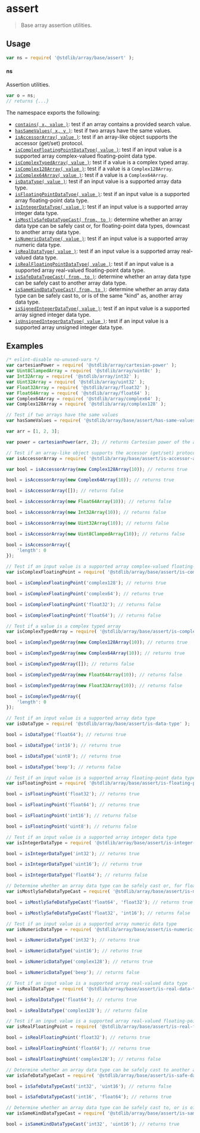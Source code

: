 <!--

@license Apache-2.0

Copyright (c) 2024 The Stdlib Authors.

Licensed under the Apache License, Version 2.0 (the "License");
you may not use this file except in compliance with the License.
You may obtain a copy of the License at

   http://www.apache.org/licenses/LICENSE-2.0

Unless required by applicable law or agreed to in writing, software
distributed under the License is distributed on an "AS IS" BASIS,
WITHOUT WARRANTIES OR CONDITIONS OF ANY KIND, either express or implied.
See the License for the specific language governing permissions and
limitations under the License.

-->

# assert

> Base array assertion utilities.

<section class="usage">

## Usage

```javascript
var ns = require( '@stdlib/array/base/assert' );
```

#### ns

Assertion utilities.

```javascript
var o = ns;
// returns {...}
```

The namespace exports the following:

<!-- <toc pattern="*"> -->

<div class="namespace-toc">

-   <span class="signature">[`contains( x, value )`][@stdlib/array/base/assert/contains]</span><span class="delimiter">: </span><span class="description">test if an array contains a provided search value.</span>
-   <span class="signature">[`hasSameValues( x, y )`][@stdlib/array/base/assert/has-same-values]</span><span class="delimiter">: </span><span class="description">test if two arrays have the same values.</span>
-   <span class="signature">[`isAccessorArray( value )`][@stdlib/array/base/assert/is-accessor-array]</span><span class="delimiter">: </span><span class="description">test if an array-like object supports the accessor (get/set) protocol.</span>
-   <span class="signature">[`isComplexFloatingPointDataType( value )`][@stdlib/array/base/assert/is-complex-floating-point-data-type]</span><span class="delimiter">: </span><span class="description">test if an input value is a supported array complex-valued floating-point data type.</span>
-   <span class="signature">[`isComplexTypedArray( value )`][@stdlib/array/base/assert/is-complex-typed-array]</span><span class="delimiter">: </span><span class="description">test if a value is a complex typed array.</span>
-   <span class="signature">[`isComplex128Array( value )`][@stdlib/array/base/assert/is-complex128array]</span><span class="delimiter">: </span><span class="description">test if a value is a `Complex128Array`.</span>
-   <span class="signature">[`isComplex64Array( value )`][@stdlib/array/base/assert/is-complex64array]</span><span class="delimiter">: </span><span class="description">test if a value is a `Complex64Array`.</span>
-   <span class="signature">[`isDataType( value )`][@stdlib/array/base/assert/is-data-type]</span><span class="delimiter">: </span><span class="description">test if an input value is a supported array data type.</span>
-   <span class="signature">[`isFloatingPointDataType( value )`][@stdlib/array/base/assert/is-floating-point-data-type]</span><span class="delimiter">: </span><span class="description">test if an input value is a supported array floating-point data type.</span>
-   <span class="signature">[`isIntegerDataType( value )`][@stdlib/array/base/assert/is-integer-data-type]</span><span class="delimiter">: </span><span class="description">test if an input value is a supported array integer data type.</span>
-   <span class="signature">[`isMostlySafeDataTypeCast( from, to )`][@stdlib/array/base/assert/is-mostly-safe-data-type-cast]</span><span class="delimiter">: </span><span class="description">determine whether an array data type can be safely cast or, for floating-point data types, downcast to another array data type.</span>
-   <span class="signature">[`isNumericDataType( value )`][@stdlib/array/base/assert/is-numeric-data-type]</span><span class="delimiter">: </span><span class="description">test if an input value is a supported array numeric data type.</span>
-   <span class="signature">[`isRealDataType( value )`][@stdlib/array/base/assert/is-real-data-type]</span><span class="delimiter">: </span><span class="description">test if an input value is a supported array real-valued data type.</span>
-   <span class="signature">[`isRealFloatingPointDataType( value )`][@stdlib/array/base/assert/is-real-floating-point-data-type]</span><span class="delimiter">: </span><span class="description">test if an input value is a supported array real-valued floating-point data type.</span>
-   <span class="signature">[`isSafeDataTypeCast( from, to )`][@stdlib/array/base/assert/is-safe-data-type-cast]</span><span class="delimiter">: </span><span class="description">determine whether an array data type can be safely cast to another array data type.</span>
-   <span class="signature">[`isSameKindDataTypeCast( from, to )`][@stdlib/array/base/assert/is-same-kind-data-type-cast]</span><span class="delimiter">: </span><span class="description">determine whether an array data type can be safely cast to, or is of the same "kind" as, another array data type.</span>
-   <span class="signature">[`isSignedIntegerDataType( value )`][@stdlib/array/base/assert/is-signed-integer-data-type]</span><span class="delimiter">: </span><span class="description">test if an input value is a supported array signed integer data type.</span>
-   <span class="signature">[`isUnsignedIntegerDataType( value )`][@stdlib/array/base/assert/is-unsigned-integer-data-type]</span><span class="delimiter">: </span><span class="description">test if an input value is a supported array unsigned integer data type.</span>

</div>

<!-- </toc> -->

</section>

<!-- /.usage -->

<section class="examples">

## Examples

<!-- TODO: better examples -->

<!-- eslint no-undef: "error" -->

```javascript
/* eslint-disable no-unused-vars */
var cartesianPower = require( '@stdlib/array/cartesian-power' );
var Uint8ClampedArray = require( '@stdlib/array/uint8c' );
var Int32Array = require( '@stdlib/array/int32' );
var Uint32Array = require( '@stdlib/array/uint32' );
var Float32Array = require( '@stdlib/array/float32' );
var Float64Array = require( '@stdlib/array/float64' );
var Complex64Array = require( '@stdlib/array/complex64' );
var Complex128Array = require( '@stdlib/array/complex128' );

// Test if two arrays have the same values
var hasSameValues = require( '@stdlib/array/base/assert/has-same-values' );

var arr = [1, 2, 3];

var power = cartesianPower(arr, 2); // returns Cartesian power of the array

// Test if an array-like object supports the accessor (get/set) protocol
var isAccessorArray = require( '@stdlib/array/base/assert/is-accessor-array' );

var bool = isAccessorArray(new Complex128Array(10)); // returns true

bool = isAccessorArray(new Complex64Array(10)); // returns true

bool = isAccessorArray([]); // returns false

bool = isAccessorArray(new Float64Array(10)); // returns false

bool = isAccessorArray(new Int32Array(10)); // returns false

bool = isAccessorArray(new Uint32Array(10)); // returns false

bool = isAccessorArray(new Uint8ClampedArray(10)); // returns false

bool = isAccessorArray({
    'length': 0
});

// Test if an input value is a supported array complex-valued floating-point data type
var isComplexFloatingPoint = require( '@stdlib/array/base/assert/is-complex-floating-point-data-type' );

bool = isComplexFloatingPoint('complex128'); // returns true

bool = isComplexFloatingPoint('complex64'); // returns true

bool = isComplexFloatingPoint('float32'); // returns false

bool = isComplexFloatingPoint('float64'); // returns false

// Test if a value is a complex typed array
var isComplexTypedArray = require( '@stdlib/array/base/assert/is-complex-typed-array' );

bool = isComplexTypedArray(new Complex128Array(10)); // returns true

bool = isComplexTypedArray(new Complex64Array(10)); // returns true

bool = isComplexTypedArray([]); // returns false

bool = isComplexTypedArray(new Float64Array(10)); // returns false

bool = isComplexTypedArray(new Float32Array(10)); // returns false

bool = isComplexTypedArray({
    'length': 0
});

// Test if an input value is a supported array data type
var isDataType = require( '@stdlib/array/base/assert/is-data-type' );

bool = isDataType('float64'); // returns true

bool = isDataType('int16'); // returns true

bool = isDataType('uint8'); // returns true

bool = isDataType('beep'); // returns false

// Test if an input value is a supported array floating-point data type
var isFloatingPoint = require( '@stdlib/array/base/assert/is-floating-point-data-type' );

bool = isFloatingPoint('float32'); // returns true

bool = isFloatingPoint('float64'); // returns true

bool = isFloatingPoint('int16'); // returns false

bool = isFloatingPoint('uint8'); // returns false

// Test if an input value is a supported array integer data type
var isIntegerDataType = require( '@stdlib/array/base/assert/is-integer-data-type' );

bool = isIntegerDataType('int32'); // returns true

bool = isIntegerDataType('uint16'); // returns true

bool = isIntegerDataType('float64'); // returns false

// Determine whether an array data type can be safely cast or, for floating-point data types, downcast to another array data type
var isMostlySafeDataTypeCast = require( '@stdlib/array/base/assert/is-mostly-safe-data-type-cast' );

bool = isMostlySafeDataTypeCast('float64', 'float32'); // returns true

bool = isMostlySafeDataTypeCast('float32', 'int16'); // returns false

// Test if an input value is a supported array numeric data type
var isNumericDataType = require( '@stdlib/array/base/assert/is-numeric-data-type' );

bool = isNumericDataType('int32'); // returns true

bool = isNumericDataType('uint16'); // returns true

bool = isNumericDataType('complex128'); // returns true

bool = isNumericDataType('beep'); // returns false

// Test if an input value is a supported array real-valued data type
var isRealDataType = require( '@stdlib/array/base/assert/is-real-data-type' );

bool = isRealDataType('float64'); // returns true

bool = isRealDataType('complex128'); // returns false

// Test if an input value is a supported array real-valued floating-point data type
var isRealFloatingPoint = require( '@stdlib/array/base/assert/is-real-floating-point-data-type' );

bool = isRealFloatingPoint('float32'); // returns true

bool = isRealFloatingPoint('float64'); // returns true

bool = isRealFloatingPoint('complex128'); // returns false

// Determine whether an array data type can be safely cast to another array data type
var isSafeDataTypeCast = require( '@stdlib/array/base/assert/is-safe-data-type-cast' );

bool = isSafeDataTypeCast('int32', 'uint16'); // returns false

bool = isSafeDataTypeCast('int16', 'float64'); // returns true

// Determine whether an array data type can be safely cast to, or is of the same "kind" as, another array data type
var isSameKindDataTypeCast = require( '@stdlib/array/base/assert/is-same-kind-data-type-cast' );

bool = isSameKindDataTypeCast('int32', 'uint16'); // returns true

```

</section>

<!-- /.examples -->

<!-- Section for related `stdlib` packages. Do not manually edit this section, as it is automatically populated. -->

<section class="related">

</section>

<!-- /.related -->

<!-- Section for all links. Make sure to keep an empty line after the `section` element and another before the `/section` close. -->

<section class="links">

<!-- <toc-links> -->

[@stdlib/array/base/assert/contains]: https://github.com/stdlib-js/stdlib/tree/develop/lib/node_modules/%40stdlib/array/base/assert/contains

[@stdlib/array/base/assert/has-same-values]: https://github.com/stdlib-js/stdlib/tree/develop/lib/node_modules/%40stdlib/array/base/assert/has-same-values

[@stdlib/array/base/assert/is-accessor-array]: https://github.com/stdlib-js/stdlib/tree/develop/lib/node_modules/%40stdlib/array/base/assert/is-accessor-array

[@stdlib/array/base/assert/is-complex-floating-point-data-type]: https://github.com/stdlib-js/stdlib/tree/develop/lib/node_modules/%40stdlib/array/base/assert/is-complex-floating-point-data-type

[@stdlib/array/base/assert/is-complex-typed-array]: https://github.com/stdlib-js/stdlib/tree/develop/lib/node_modules/%40stdlib/array/base/assert/is-complex-typed-array

[@stdlib/array/base/assert/is-complex128array]: https://github.com/stdlib-js/stdlib/tree/develop/lib/node_modules/%40stdlib/array/base/assert/is-complex128array

[@stdlib/array/base/assert/is-complex64array]: https://github.com/stdlib-js/stdlib/tree/develop/lib/node_modules/%40stdlib/array/base/assert/is-complex64array

[@stdlib/array/base/assert/is-data-type]: https://github.com/stdlib-js/stdlib/tree/develop/lib/node_modules/%40stdlib/array/base/assert/is-data-type

[@stdlib/array/base/assert/is-floating-point-data-type]: https://github.com/stdlib-js/stdlib/tree/develop/lib/node_modules/%40stdlib/array/base/assert/is-floating-point-data-type

[@stdlib/array/base/assert/is-integer-data-type]: https://github.com/stdlib-js/stdlib/tree/develop/lib/node_modules/%40stdlib/array/base/assert/is-integer-data-type

[@stdlib/array/base/assert/is-mostly-safe-data-type-cast]: https://github.com/stdlib-js/stdlib/tree/develop/lib/node_modules/%40stdlib/array/base/assert/is-mostly-safe-data-type-cast

[@stdlib/array/base/assert/is-numeric-data-type]: https://github.com/stdlib-js/stdlib/tree/develop/lib/node_modules/%40stdlib/array/base/assert/is-numeric-data-type

[@stdlib/array/base/assert/is-real-data-type]: https://github.com/stdlib-js/stdlib/tree/develop/lib/node_modules/%40stdlib/array/base/assert/is-real-data-type

[@stdlib/array/base/assert/is-real-floating-point-data-type]: https://github.com/stdlib-js/stdlib/tree/develop/lib/node_modules/%40stdlib/array/base/assert/is-real-floating-point-data-type

[@stdlib/array/base/assert/is-safe-data-type-cast]: https://github.com/stdlib-js/stdlib/tree/develop/lib/node_modules/%40stdlib/array/base/assert/is-safe-data-type-cast

[@stdlib/array/base/assert/is-same-kind-data-type-cast]: https://github.com/stdlib-js/stdlib/tree/develop/lib/node_modules/%40stdlib/array/base/assert/is-same-kind-data-type-cast

[@stdlib/array/base/assert/is-signed-integer-data-type]: https://github.com/stdlib-js/stdlib/tree/develop/lib/node_modules/%40stdlib/array/base/assert/is-signed-integer-data-type

[@stdlib/array/base/assert/is-unsigned-integer-data-type]: https://github.com/stdlib-js/stdlib/tree/develop/lib/node_modules/%40stdlib/array/base/assert/is-unsigned-integer-data-type

<!-- </toc-links> -->

</section>

<!-- /.links -->
